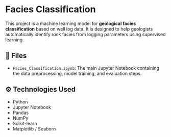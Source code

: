 # Facies Classification

This project is a machine learning model for **geological facies classification** based on well log data. It is designed to help geologists automatically identify rock facies from logging parameters using supervised learning.

## 📁 Files

- `Facies_Classification.ipynb`: The main Jupyter Notebook containing the data preprocessing, model training, and evaluation steps.

## ⚙️ Technologies Used

- Python
- Jupyter Notebook
- Pandas
- NumPy
- Scikit-learn
- Matplotlib / Seaborn

